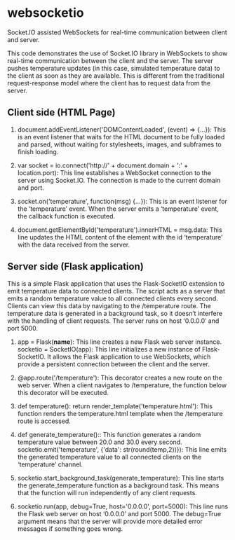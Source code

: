 # websocketio
Socket.IO assisted WebSockets for real-time communication between client and server.

This code demonstrates the use of Socket.IO library in WebSockets to show real-time communication between the client and the server. 
The server pushes temperature updates (in this case, simulated temperature data) to the client as soon as they are available. 
This is different from the traditional request-response model where the client has to request data from the server.

## Client side (HTML Page)

1. document.addEventListener('DOMContentLoaded', (event) => {...}): This is an event listener that waits for the HTML document to be fully loaded and parsed, without waiting for stylesheets, images, and subframes to finish loading.

2. var socket = io.connect('http://' + document.domain + ':' + location.port): This line establishes a WebSocket connection to the server using Socket.IO. The connection is made to the current domain and port.

3. socket.on('temperature', function(msg) {...}): This is an event listener for the ‘temperature’ event. When the server emits a ‘temperature’ event, the callback function is executed.

4. document.getElementById('temperature').innerHTML = msg.data: This line updates the HTML content of the element with the id ‘temperature’ with the data received from the server.

## Server side (Flask application)

This is a simple Flask application that uses the Flask-SocketIO extension to emit temperature data to connected clients. The script acts as a server
that emits a random temperature value to all connected clients every second. Clients can view this data by navigating to the /temperature route. The temperature data is generated in a background task, so it doesn’t interfere with the handling of client requests. 
The server runs on host ‘0.0.0.0’ and port 5000.

1. app = Flask(__name__): This line creates a new Flask web server instance.
socketio = SocketIO(app): This line initializes a new instance of Flask-SocketIO. It allows the Flask application to use WebSockets, which provide a persistent connection between the client and the server.

2. @app.route('/temperature'): This decorator creates a new route on the web server. When a client navigates to <your-server-url>/temperature, the function below this decorator will be executed.

3. def temperature(): return render_template('temperature.html'): This function renders the temperature.html template when the /temperature route is accessed.

4. def generate_temperature():: This function generates a random temperature value between 20.0 and 30.0 every second.
socketio.emit('temperature', {'data': str(round(temp,2))}): This line emits the generated temperature value to all connected clients on the ‘temperature’ channel.

5. socketio.start_background_task(generate_temperature): This line starts the generate_temperature function as a background task. This means that the function will run independently of any client requests.

6. socketio.run(app, debug=True, host='0.0.0.0', port=5000): This line runs the Flask web server on host ‘0.0.0.0’ and port 5000. The debug=True argument means that the server will provide more detailed error messages if something goes wrong.
